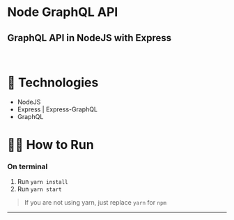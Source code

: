 # Node GraphQL API
## GraphQL API in NodeJS with Express
<br>

# 🚀 Technologies
- NodeJS
- Express | Express-GraphQL
- GraphQL

# 🧑‍💻 How to Run
### On terminal

1. Run `yarn install` 
2. Run `yarn start`
> If you are not using yarn, just replace `yarn` for `npm`
---